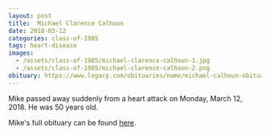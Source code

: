 ```yaml
---
layout: post
title:  Michael Clarence Calhoun
date: 2018-03-12
categories: class-of-1985
tags: heart-disease
images:
  - /assets/class-of-1985/michael-clarence-calhoun-1.jpg
  - /assets/class-of-1985/michael-clarence-calhoun-2.png
obituary: https://www.legacy.com/obituaries/name/michael-calhoun-obituary?pid=188475431
---
```

Mike passed away suddenly from a heart attack on Monday, March 12, 2018.  He was 50 years old.

Mike's full obituary can be found [here](https://www.legacy.com/obituaries/name/michael-calhoun-obituary?pid=188475431).
